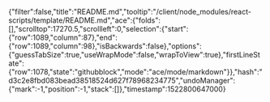 {"filter":false,"title":"README.md","tooltip":"/client/node_modules/react-scripts/template/README.md","ace":{"folds":[],"scrolltop":17270.5,"scrollleft":0,"selection":{"start":{"row":1089,"column":87},"end":{"row":1089,"column":98},"isBackwards":false},"options":{"guessTabSize":true,"useWrapMode":false,"wrapToView":true},"firstLineState":{"row":1078,"state":"githubblock","mode":"ace/mode/markdown"}},"hash":"d3c2e8fbd083bead38518524d627f78968234775","undoManager":{"mark":-1,"position":-1,"stack":[]},"timestamp":1522800647000}